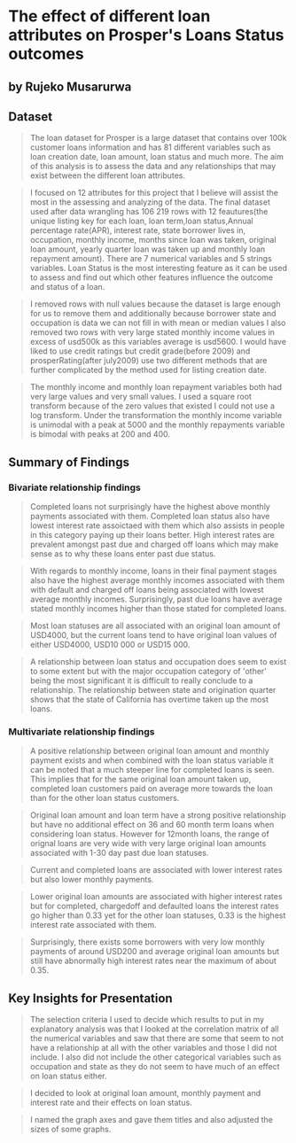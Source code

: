 # The effect of different loan attributes on Prosper's Loans Status outcomes
## by Rujeko Musarurwa


## Dataset

> The loan dataset for Prosper is a large dataset that contains over 100k customer loans information and has 81 different variables such as loan creation date, loan amount, loan status and much more. The aim of this analysis is to assess the data and any relationships that may exist between the different loan attributes.

>  I focused on 12 attributes for this project that I believe will assist the most in the assessing and analyzing of the data.
The final dataset used after data wrangling has 106 219 rows with 12 feautures(the unique listing key for each loan, loan term,loan status,Annual percentage rate(APR), interest rate, state borrower lives in, occupation, monthly income, months since loan was taken, original loan amount, yearly quarter loan was taken up and monthly loan repayment amount). 
There are 7 numerical variables and 5 strings variables. 
>Loan Status is the most interesting feature as it can be used to assess and find out which other features influence the outcome and status of a loan.

>I removed rows with null values because the dataset is large enough for us to remove them and additionally because borrower state and occupation is data we can not fill in with mean or median values I also removed two rows with very large stated monthly income values in excess of usd500k as this variables average is usd5600.
> I would have liked to use credit ratings but credit grade(before 2009) and prosperRating(after july2009) use two different methods that are further complicated by the method used for listing creation date.

> The monthly income and monthly loan repayment variables both had very large values and very small values. I used a square root transform because of the zero values that existed I could not use a log transform.
Under the transformation the monthly income variable is unimodal with a peak at 5000 and the monthly repayments variable is bimodal with peaks at 200 and 400.




## Summary of Findings


### Bivariate relationship findings

> Completed loans not surprisingly have the highest above monthly payments associated with them. Completed loan status also have lowest interest rate assoictaed with them which also assists in people in this category paying up their loans better. High interest rates are prevalent amongst past due and charged off loans which may make sense as to why these loans enter past due status.

> With regards to monthly income, loans in their final payment stages also have the highest average monthly incomes associated with them with default and charged off loans being associated with lowest average monthly incomes. Surprisingly, past due loans have average stated monthly incomes higher than those stated for completed loans.

> Most loan statuses are all associated with an original loan amount of USD4000, but the current loans tend to have original loan values of either USD4000, USD10 000 or USD15 000.

> A relationship between loan status and occupation does seem to exist to some extent but with the major occupation category of 'other' being the most significant it is difficult to really conclude to a relationship. The relationship between state and origination quarter shows that the state of California has overtime taken up the most loans.

### Multivariate relationship findings

> A positive relationship between original loan amount and monthly payment exists and when combined with the loan status variable it can be noted that a much steeper line for completed loans is seen. This implies that for the same original loan amount taken up, completed loan customers paid on average more towards the loan than for the other loan status customers.

> Original loan amount and loan term have a strong positive relationship but have no additional effect on 36 and 60 month term loans when considering loan status. However for 12month loans, the range of orignal loans are very wide with very large original loan amounts associated with 1-30 day past due loan statuses.

> Current and completed loans are associated with lower interest rates but also lower monthly payments.

> Lower original loan amounts are associated with higher interest rates but for completed, chargedoff and defaulted loans the interest rates go higher than 0.33 yet for the other loan statuses, 0.33 is the highest interest rate associated with them.

> Surprisingly, there exists some borrowers with very low monthly payments of around USD200 and average original loan amounts but still have abnormally high interest rates near the maximum of about 0.35.


## Key Insights for Presentation

> The selection criteria I used to decide which results to put in my explanatory analysis was that I looked at the correlation matrix of all the numerical variables and saw that there are some that seem to not have a relationship at all with the other variables and those I did not include. I also did not include the other categorical variables such as occupation and state as they do not seem to have much of an effect on loan status either.

> I decided to look at original loan amount, monthly payment and interest rate and their effects on loan status.

> I named the graph axes and gave them titles and also adjusted the sizes of some graphs.
